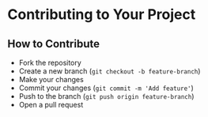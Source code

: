 # Contributing to Your Project 
 
## How to Contribute 
- Fork the repository 
- Create a new branch (`git checkout -b feature-branch`) 
- Make your changes 
- Commit your changes (`git commit -m 'Add feature'`) 
- Push to the branch (`git push origin feature-branch`) 
- Open a pull request 
